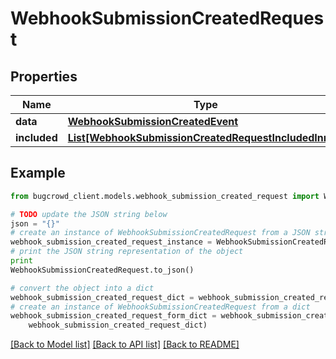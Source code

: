 # WebhookSubmissionCreatedRequest


## Properties

Name | Type | Description | Notes
------------ | ------------- | ------------- | -------------
**data** | [**WebhookSubmissionCreatedEvent**](WebhookSubmissionCreatedEvent.md) |  | 
**included** | [**List[WebhookSubmissionCreatedRequestIncludedInner]**](WebhookSubmissionCreatedRequestIncludedInner.md) |  | 

## Example

```python
from bugcrowd_client.models.webhook_submission_created_request import WebhookSubmissionCreatedRequest

# TODO update the JSON string below
json = "{}"
# create an instance of WebhookSubmissionCreatedRequest from a JSON string
webhook_submission_created_request_instance = WebhookSubmissionCreatedRequest.from_json(json)
# print the JSON string representation of the object
print
WebhookSubmissionCreatedRequest.to_json()

# convert the object into a dict
webhook_submission_created_request_dict = webhook_submission_created_request_instance.to_dict()
# create an instance of WebhookSubmissionCreatedRequest from a dict
webhook_submission_created_request_form_dict = webhook_submission_created_request.from_dict(
    webhook_submission_created_request_dict)
```
[[Back to Model list]](../README.md#documentation-for-models) [[Back to API list]](../README.md#documentation-for-api-endpoints) [[Back to README]](../README.md)


